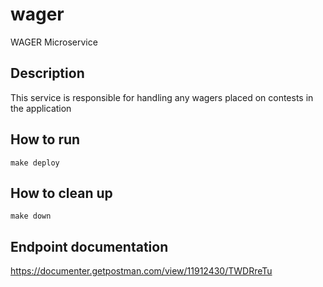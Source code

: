 # wager
WAGER Microservice

## Description
This service is responsible for handling any wagers placed on contests in the application

## How to run
```make deploy```

## How to clean up
```make down```

## Endpoint documentation
https://documenter.getpostman.com/view/11912430/TWDRreTu